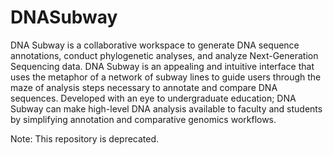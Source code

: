 DNASubway
=========

DNA Subway is a collaborative workspace to generate DNA sequence annotations, conduct phylogenetic analyses, and analyze Next-Generation Sequencing data. DNA Subway is an appealing and intuitive interface that uses the metaphor of a network of subway lines to guide users through the maze of analysis steps necessary to annotate and compare DNA sequences. Developed with an eye to undergraduate education; DNA Subway can make high-level DNA analysis available to faculty and students by simplifying annotation and comparative genomics workflows.


Note:  This repository is deprecated.
